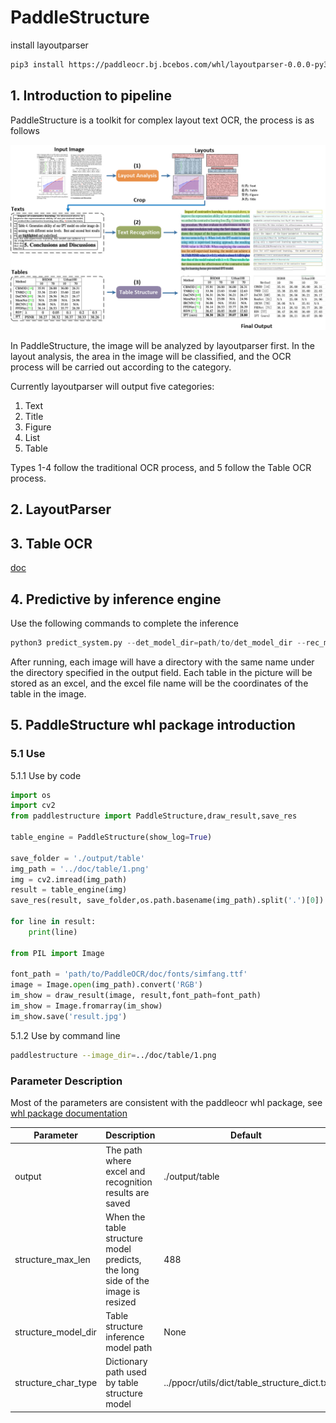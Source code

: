 # PaddleStructure

install layoutparser
```sh
pip3 install https://paddleocr.bj.bcebos.com/whl/layoutparser-0.0.0-py3-none-any.whl
```

## 1. Introduction to pipeline

PaddleStructure is a toolkit for complex layout text OCR, the process is as follows

![pipeline](../doc/table/pipeline.jpg)

In PaddleStructure, the image will be analyzed by layoutparser first. In the layout analysis, the area in the image will be classified, and the OCR process will be carried out according to the category.

Currently layoutparser will output five categories:
1. Text
2. Title
3. Figure
4. List
5. Table
   
Types 1-4 follow the traditional OCR process, and 5 follow the Table OCR process.

## 2. LayoutParser


## 3. Table OCR

[doc](table/README.md)

## 4. Predictive by inference engine

Use the following commands to complete the inference
```python
python3 predict_system.py --det_model_dir=path/to/det_model_dir --rec_model_dir=path/to/rec_model_dir --table_model_dir=path/to/table_model_dir --image_dir=../doc/table/1.png --rec_char_dict_path=../ppocr/utils/dict/table_dict.txt --table_char_dict_path=../ppocr/utils/dict/table_structure_dict.txt --rec_char_type=EN --det_limit_side_len=736 --det_limit_type=min --output ../output/table
```
After running, each image will have a directory with the same name under the directory specified in the output field. Each table in the picture will be stored as an excel, and the excel file name will be the coordinates of the table in the image.

## 5. PaddleStructure whl package introduction

### 5.1 Use

5.1.1 Use by code
```python
import os
import cv2
from paddlestructure import PaddleStructure,draw_result,save_res

table_engine = PaddleStructure(show_log=True)

save_folder = './output/table'
img_path = '../doc/table/1.png'
img = cv2.imread(img_path)
result = table_engine(img)
save_res(result, save_folder,os.path.basename(img_path).split('.')[0])

for line in result:
    print(line)

from PIL import Image

font_path = 'path/to/PaddleOCR/doc/fonts/simfang.ttf'
image = Image.open(img_path).convert('RGB')
im_show = draw_result(image, result,font_path=font_path)
im_show = Image.fromarray(im_show)
im_show.save('result.jpg')
```

5.1.2 Use by command line
```bash
paddlestructure --image_dir=../doc/table/1.png
```

### Parameter Description
Most of the parameters are consistent with the paddleocr whl package, see [whl package documentation](../doc/doc_ch/whl.md)

| Parameter                    | Description                                            | Default           |
|------------------------|------------------------------------------------------|------------------|
| output                 | The path where excel and recognition results are saved                    | ./output/table            |
| structure_max_len      |  When the table structure model predicts, the long side of the image is resized             |  488            |
| structure_model_dir      |  Table structure inference model path             |  None            |
| structure_char_type      | Dictionary path used by table structure model             |  ../ppocr/utils/dict/table_structure_dict.tx            |


